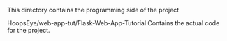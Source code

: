 This directory contains the programming side of the project


HoopsEye/web-app-tut/Flask-Web-App-Tutorial   Contains the actual code for the project.
